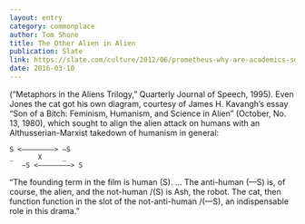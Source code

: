 ```yaml
---
layout: entry
category: commonplace
author: Tom Shone
title: The Other Alien in Alien
publication: Slate
link: https://slate.com/culture/2012/06/prometheus-why-are-academics-so-obsessed-with-ridley-scotts-alien-and-its-sequels.html
date: 2016-03-10
---
```


(“Metaphors in the Aliens Trilogy,” Quarterly Journal of Speech, 1995). Even Jones the cat got his own diagram, courtesy of James H. Kavangh’s essay “Son of a Bitch: Feminism, Humanism, and Science in Alien” (October, No. 13, 1980), which sought to align the alien attack on humans with an Althusserian-Marxist takedown of humanism in general:

	S <————————> —S
	_      X     _
       —S <————————> S


“The founding term in the film is human (S). … The anti-human (—S) is, of course, the alien, and the not-human /(S) is Ash, the robot. The cat, then function function in the slot of the not-anti-human /(—S), an indispensable role in this drama.”
